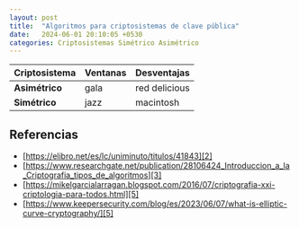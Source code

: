 ```yaml
---
layout: post
title:  "Algoritmos para criptosistemas de clave pública"
date:   2024-06-01 20:10:05 +0530
categories: Criptosistemas Simétrico Asimétrico
---
```


| **Criptosistema** | **Ventanas** | **Desventajas** |
|-------|--------|---------|
| **Asimétrico** | gala | red delicious |
| **Simétrico** | jazz | macintosh |



## Referencias

- [https://elibro.net/es/lc/uniminuto/titulos/41843][2]
- [https://www.researchgate.net/publication/28106424_Introduccion_a_la_Criptografia_tipos_de_algoritmos][3]
- [https://mikelgarcialarragan.blogspot.com/2016/07/criptografia-xxi-criptologia-para-todos.html][5]
- [https://www.keepersecurity.com/blog/es/2023/06/07/what-is-elliptic-curve-cryptography/][5]
  
[2]: https://elibro.net/es/lc/uniminuto/titulos/41843
[3]: https://www.researchgate.net/publication/28106424_Introduccion_a_la_Criptografia_tipos_de_algoritmos
[4]: https://mikelgarcialarragan.blogspot.com/2016/07/criptografia-xxi-criptologia-para-todos.html
[5]: https://www.keepersecurity.com/blog/es/2023/06/07/what-is-elliptic-curve-cryptography/
